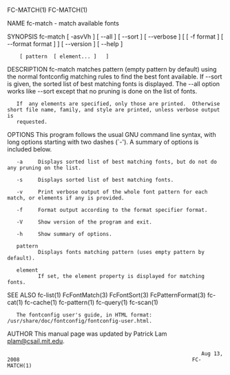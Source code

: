 FC-MATCH(1)                                                                                                                            FC-MATCH(1)

NAME
       fc-match - match available fonts

SYNOPSIS
       fc-match [ -asvVh ]  [ --all ]  [ --sort ]  [ --verbose ]  [  [ -f format ]  [ --format format ]  ]  [ --version ]  [ --help ]

        [ pattern  [ element... ]   ]

DESCRIPTION
       fc-match  matches  pattern (empty pattern by default) using the normal fontconfig matching rules to find the best font available. If --sort
       is given, the sorted list of best matching fonts is displayed.  The --all option works like --sort except that no pruning is  done  on  the
       list of fonts.

       If  any elements are specified, only those are printed.  Otherwise short file name, family, and style are printed, unless verbose output is
       requested.

OPTIONS
       This program follows the usual GNU command line syntax, with long options starting with two dashes (`-'). A summary of options is  included
       below.

       -a     Displays sorted list of best matching fonts, but do not do any pruning on the list.

       -s     Displays sorted list of best matching fonts.

       -v     Print verbose output of the whole font pattern for each match, or elements if any is provided.

       -f     Format output according to the format specifier format.

       -V     Show version of the program and exit.

       -h     Show summary of options.

       pattern
              Displays fonts matching pattern (uses empty pattern by default).

       element
              If set, the element property is displayed for matching fonts.

SEE ALSO
       fc-list(1) FcFontMatch(3) FcFontSort(3) FcPatternFormat(3) fc-cat(1) fc-cache(1) fc-pattern(1) fc-query(1) fc-scan(1)

       The fontconfig user's guide, in HTML format: /usr/share/doc/fontconfig/fontconfig-user.html.

AUTHOR
       This manual page was updated by Patrick Lam <plam@csail.mit.edu>.

                                                                   Aug 13, 2008                                                        FC-MATCH(1)
